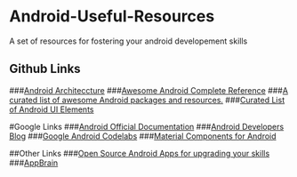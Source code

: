 # Android-Useful-Resources
A set of resources for fostering your android developement skills
## Github Links
###[Android Architeccture](https://github.com/googlesamples/android-architecture)
###[Awesome Android Complete Reference](https://github.com/amitshekhariitbhu/awesome-android-complete-reference)
###[A curated list of awesome Android packages and resources.](https://github.com/JStumpp/awesome-android)
###[Curated List of Android UI Elements](https://github.com/wasabeef/awesome-android-ui)

#Google Links
###[Android Official Documentation](https://developer.android.com/index.html)
###[Android Developers Blog](https://android-developers.googleblog.com)
###[Google Android Codelabs](https://codelabs.developers.google.com/?cat=Android)
###[Material Components for Android](https://material.io/components/android/)

##Other Links
###[Open Source Android Apps for upgrading your skills](https://blog.mindorks.com/android-amazing-open-source-apps-e44f520593cc)
###[AppBrain](http://www.appbrain.com)


